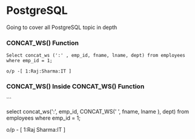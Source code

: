 # PostgreSQL
Going to cover all PostgreSQL topic in depth
<h3>CONCAT_WS() Function</h3>

```
Select concat_ws (':' , emp_id, fname, lname, dept) from employees
where emp_id = 1;

o/p -[ 1:Raj:Sharma:IT ]

```
<h3>CONCAT_WS() Inside CONCAT_WS() Function</h3>
```

select concat_ws(':', emp_id, CONCAT_WS(' ', fname, lname ), dept) from employees
where emp_id = 1;  

o/p - [ 1:Raj Sharma:IT ]

```

